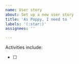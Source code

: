 ```yaml
---
name: User story
about: Set up a new user story
title: 'As Poppy, I need to '
labels: '(:star:)'
assignees: ''

---
```


Activities include:

- [ ]
